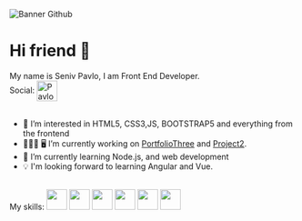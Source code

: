![Banner Github](https://user-images.githubusercontent.com/71393825/125354615-ae967080-e36c-11eb-9495-3922959f57b7.png)
# Hi friend 👋
My name is Seniv Pavlo, I am Front End Developer.
<br />
Social:
<a href="https://www.linkedin.com/in/pavlo-seniv-4a0459214/">
  <img align="center" alt="PavloSeniv | LinkedIn" width="36px" src="https://pngimg.com/uploads/linkedIn/linkedIn_PNG38.png" />
</a>
<br />
<br />
 - 👀 I’m interested in HTML5, CSS3,JS, BOOTSTRAP5 and everything from the frontend
 - 👨🏻‍💼 🖥 I’m currently working on <a href="https://pavloseniv.github.io/Portfolio/PortfolioThree/">PortfolioThree</a> and <a href="https://github.com">Project2</a>.
 - 🌱 I’m currently learning Node.js, and web development
 - 💡 I'm looking forward to learning Angular and Vue.
 <br />
My skills:
<span><img height="36" src="https://user-images.githubusercontent.com/71393825/125429817-11dbb604-fa9d-4143-885d-b37833d11a86.png"></span>
<span><img height="36" src="https://user-images.githubusercontent.com/71393825/125430498-aa407657-87c6-42e3-8d59-9567366401d6.png"></span>
<span><img height="36" src="https://user-images.githubusercontent.com/71393825/125434394-9b5983e0-dc27-4b6d-a07f-0eeed53926fe.png"></span>
<span><img height="36" src="https://user-images.githubusercontent.com/71393825/125434606-c1d21f2e-8115-42e4-9359-928f6ef2b6f5.png"></span>
<span><img height="36" src="https://user-images.githubusercontent.com/71393825/125435131-79cc2ed1-af33-4c28-a18b-bb433d0c4895.png"></span>
<span><img height="36" src="https://user-images.githubusercontent.com/71393825/125435207-3cdfe909-5c77-4585-938e-bf3b351e9459.png"></span>

<!---
PavloSeniv/PavloSeniv is a ✨ special ✨ repository because its `README.md` (this file) appears on your GitHub profile.
You can click the Preview link to take a look at your changes.
--->
